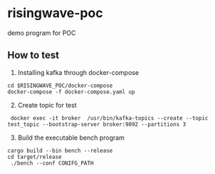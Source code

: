 # risingwave-poc
demo program for POC

## How to test
1. Installing kafka through docker-compose 
```
cd $RISINGWAVE_POC/docker-compose
docker-compose -f docker-compose.yaml up
```
2. Create topic for test
```
 docker exec -it broker  /usr/bin/kafka-topics --create --topic test_topic --bootstrap-server broker:9092 --partitions 3
```
3. Build the executable bench program
```
cargo build --bin bench --release
cd target/release
 ./bench --conf CONIFG_PATH
```